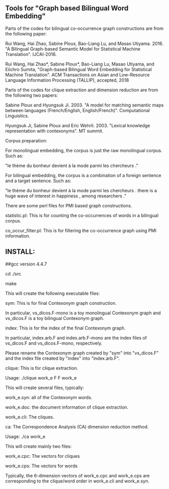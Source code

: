 ## Tools for "Graph based Bilingual Word Embedding"

Parts of the codes for bilingual co-occurrence graph constructions are from the following paper:

Rui Wang, Hai Zhao, Sabine Ploux, Bao-Liang Lu, and Masao Utiyama. 2016. "A Bilingual Graph-based Semantic Model for Statistical Machine Translation". IJCAI-2016.


Rui Wang, Hai Zhao*, Sabine Ploux*, Bao-Liang Lu, Masao Utiyama, and Eiichro Sumita, "Graph-based Bilingual Word Embedding for Statistical Machine Translation". ACM Transactions on Asian and Low-Resource Language Information Processing (TALLIP), accepted, 2018
 
Parts of the codes for clique extraction and dimension reduction are from the following two papers:

Sabine Ploux and Hyungsuk Ji. 2003. "A model for matching semantic maps between languages (French/English, English/French)". Computational Linguistics.

Hyungsuk Ji, Sabine Ploux and Eric Wehrli. 2003. "Lexical knowledge representation with contexonyms". MT summit.


Corpus preparation:

For monolingual embedding, the corpus is just the raw monolingual corpus. Such as:

"le thème du bonheur devient à la mode parmi les chercheurs ."

For bilingual embedding, the corpus is a combination of a foreign sentence and a target sentence. Such as:

"le thème du bonheur devient à la mode parmi les chercheurs . there is a huge wave of interest in happiness , among researchers ."

There are some perl files for PMI based graph constructions.

statistic.pl: This is for counting the co-occurrences of words in a bilingual corpus.

co_occur_filter.pl: This is for filtering the co-occurrence graph using PMI information.


## INSTALL:
##gcc version 4.4.7

cd ./src

make

This will create the following executable files:

sym: This is for final Contexonym graph construction. 

In particular, vs_dicos.F-mono is a toy monolingual Contexonym graph and vs_dicos.F is a toy bilingual Contexonym graph.

index: This is for the index of the final Contexonym graph.

In particular, index.arb.F and index.arb.F-mono are the index files of vs_dicos.F and vs_dicos.F-mono, respectively.

Please rename the Contexonym graph created by "sym" into "vs_dicos.F" and the index file created by "index" into "index.arb.F".

clique: This is for clique extraction. 

Usage: ./clique work_e F F work_e

This will create several files, typically:

work_e.syn: all of the Contexonym words.

work_e.doc: the document information of clique extraction.

work_e.cli: The cliques.

ca: The Correspondence Analysis (CA) dimension reduction method. 

Usage: ./ca work_e

This will create mainly two files:

work_e.cpc: The vectors for cliques

work_e.cps: The vectors for words

Typically, the 6-dimension vectors of work_e.cpc and work_e.cps are corresponding to the clique/word order in work_e.cli and work_e.syn.

